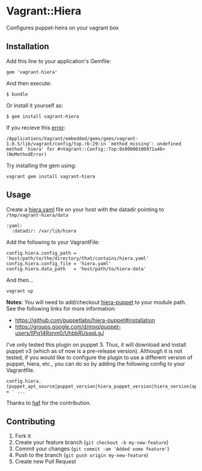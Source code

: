 # Vagrant::Hiera

Configures puppet-heira on your vagrant box

## Installation

Add this line to your application's Gemfile:

    gem 'vagrant-hiera'

And then execute:

    $ bundle

Or install it yourself as:

    $ gem install vagrant-hiera

If you recieve this [error](https://github.com/gposton/vagrant-hiera/issues/8):

    /Applications/Vagrant/embedded/gems/gems/vagrant-1.0.5/lib/vagrant/config/top.rb:29:in `method_missing': undefined method `hiera' for #<Vagrant::Config::Top:0x00000100971a48> (NoMethodError)

Try installing the gem using:

    vagrant gem install vagrant-hiera

## Usage

Create a [hiera.yaml](https://github.com/puppetlabs/hiera-puppet#module-user) file on your host with the datadir pointing to `/tmp/vagrant-hiera/data`

    :yaml:
      :datadir: /var/lib/hiera

Add the following to your VagrantFile:

    config.hiera.config_path = 'host/path/to/the/directory/that/contains/hiera.yaml'
    config.hiera.config_file = 'hiera.yaml'
    config.hiera.data_path   = 'host/path/to/hiera-data'

And then...

`vagrant up`

**Notes**: 
You will need to add/checkout [hiera-puppet]("https://github.com/puppetlabs/hiera-puppet" "Hiera Puppet") to your module path.  See the following links for more information:
- https://github.com/puppetlabs/hiera-puppet#installation
- https://groups.google.com/d/msg/puppet-users/IlPq14Rsnm0/UhbbRUsqqLgJ

I've only tested this plugin on puppet 3.  Thus, it will download and install puppet v3 (which as of now is a pre-release version).  Although it is not tested, if you would like to configure the plugin to use a different version of puppet, hiera, etc., you can do so by adding the following config to your Vagrantfile.

```
config.hiera.(puppet_apt_source|puppet_version|hiera_puppet_version|hiera_version|apt_opts) = ' ... '
```

Thanks to [haf]('http://github.com/haf') for the contribution.

## Contributing

1. Fork it
2. Create your feature branch (`git checkout -b my-new-feature`)
3. Commit your changes (`git commit -am 'Added some feature'`)
4. Push to the branch (`git push origin my-new-feature`)
5. Create new Pull Request


